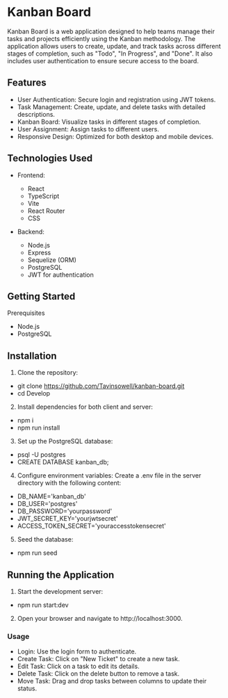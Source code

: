 # Kanban Board
Kanban Board is a web application designed to help teams manage their tasks and projects efficiently using the Kanban methodology. The application allows users to create, update, and track tasks across different stages of completion, such as "Todo", "In Progress", and "Done". It also includes user authentication to ensure secure access to the board.

## Features
- User Authentication: Secure login and registration using JWT tokens.
- Task Management: Create, update, and delete tasks with detailed descriptions.
- Kanban Board: Visualize tasks in different stages of completion.
- User Assignment: Assign tasks to different users.
- Responsive Design: Optimized for both desktop and mobile devices.

## Technologies Used
- Frontend:

  - React
  - TypeScript
  - Vite
  - React Router
  - CSS
- Backend:

  - Node.js
  - Express
  - Sequelize (ORM)
  - PostgreSQL
  - JWT for authentication
## Getting Started
Prerequisites
- Node.js
- PostgreSQL

## Installation
1. Clone the repository:

-  git clone https://github.com/Tavinsowell/kanban-board.git
-  cd Develop

2. Install dependencies for both client and server:

 - npm i
 - npm run install

3. Set up the PostgreSQL database:
 - psql -U postgres
 - CREATE DATABASE kanban_db;
4. Configure environment variables: Create a .env file in the server directory with the following content:

 - DB_NAME='kanban_db'
 - DB_USER='postgres'
 - DB_PASSWORD='yourpassword'
 - JWT_SECRET_KEY='yourjwtsecret'
 - ACCESS_TOKEN_SECRET='youraccesstokensecret'

5. Seed the database:
 - npm run seed


## Running the Application
1. Start the development server:
 - npm run start:dev


2. Open your browser and navigate to http://localhost:3000.



### Usage

 - Login: Use the login form to authenticate.
 - Create Task: Click on "New Ticket" to create a new task.
 - Edit Task: Click on a task to edit its details.
 - Delete Task: Click on the delete button to remove a task.
 - Move Task: Drag and drop tasks between columns to update their status.



